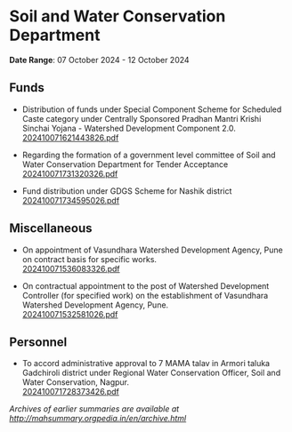 # Soil and Water Conservation Department

**Date Range**: 07 October 2024 - 12 October 2024


## Funds
- Distribution of funds under Special Component Scheme for Scheduled Caste category under Centrally Sponsored Pradhan Mantri Krishi Sinchai Yojana - Watershed Development Component 2.0.\
  [202410071621443826.pdf](https://gr.maharashtra.gov.in/Site/Upload/Government%20Resolutions/English/202410071621443826.pdf)

- Regarding the formation of a government level committee of Soil and Water Conservation Department for Tender Acceptance\
  [202410071731320326.pdf](https://gr.maharashtra.gov.in/Site/Upload/Government%20Resolutions/English/202410071731320326.pdf)

- Fund distribution under GDGS Scheme for Nashik district\
  [202410071734595026.pdf](https://gr.maharashtra.gov.in/Site/Upload/Government%20Resolutions/English/202410071734595026.pdf)

## Miscellaneous
- On appointment of Vasundhara Watershed Development Agency, Pune on contract basis for specific works.\
  [202410071536083326.pdf](https://gr.maharashtra.gov.in/Site/Upload/Government%20Resolutions/English/202410071536083326.pdf)

- On contractual appointment to the post of Watershed Development Controller (for specified work) on the establishment of Vasundhara Watershed Development Agency, Pune.\
  [202410071532581026.pdf](https://gr.maharashtra.gov.in/Site/Upload/Government%20Resolutions/English/202410071532581026.pdf)

## Personnel
- To accord administrative approval to 7 MAMA talav in Armori taluka Gadchiroli district under Regional Water Conservation Officer, Soil and Water Conservation, Nagpur.\
  [202410071728373426.pdf](https://gr.maharashtra.gov.in/Site/Upload/Government%20Resolutions/English/202410071728373426.pdf)


*Archives of earlier summaries are available at http://mahsummary.orgpedia.in/en/archive.html*